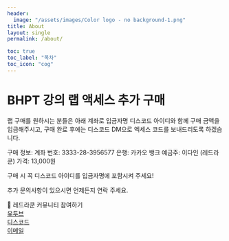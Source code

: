 ```yaml
---
header:
  image: "/assets/images/Color logo - no background-1.png"
title: About
layout: single
permalink: /about/

toc: true
toc_label: "목차"
toc_icon: "cog"
---
```

# BHPT 강의 랩 액세스 추가 구매

랩 구매를 원하시는 분들은 아래 계좌로 입금자명 디스코드 아이디와 함께 구매 금액을 입금해주시고, 구매 완료 후에는 디스코드 DM으로 엑세스 코드를 보내드리도록 하겠습니다.

구매 정보:
계좌 번호: 3333-28-3956577
은행: 카카오 뱅크
예금주: 이다인 (레드라쿤)
가격: 13,000원

구매 시 꼭 디스코드 아이디를 입금자명에 포함시켜 주세요!

추가 문의사항이 있으시면 언제든지 연락 주세요.

🤝 레드라쿤 커뮤니티 참여하기<br>
[<i class="fab fa-youtube-play fa-fw"></i> 유투브](https://www.youtube.com/@redraccooncorp)<br>
[<i class="fab fa-discord fa-fw"></i> 디스코드](https://discord.gg/FGeh8Uk9Dg)<br>
[<i class="fas fa-envelope fa-fw"></i> 이메일](mailto:support@redraccoon.kr)<br>

